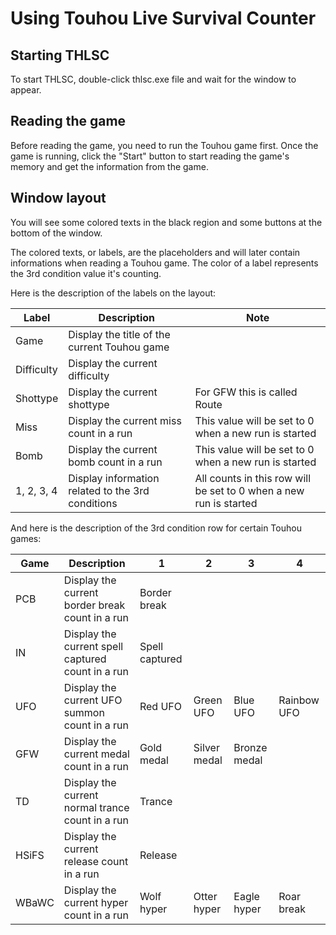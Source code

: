 # Using Touhou Live Survival Counter

## Starting THLSC

To start THLSC, double-click thlsc.exe file and wait for the window to appear.

## Reading the game

Before reading the game, you need to run the Touhou game first. Once the game is running, click the "Start" button to start reading the game's memory and get the information from the game.

## Window layout

You will see some colored texts in the black region and some buttons at the bottom of the window.

The colored texts, or labels, are the placeholders and will later contain informations when reading a Touhou game. The color of a label represents the 3rd condition value it's counting.

Here is the description of the labels on the layout:

| Label | Description | Note |
| - | - | - |
| Game | Display the title of the current Touhou game | |
| Difficulty | Display the current difficulty | |
| Shottype | Display the current shottype | For GFW this is called Route |
| Miss | Display the current miss count in a run | This value will be set to 0 when a new run is started |
| Bomb | Display the current bomb count in a run | This value will be set to 0 when a new run is started |
| 1, 2, 3, 4 | Display information related to the 3rd conditions | All counts in this row will be set to 0 when a new run is started |

And here is the description of the 3rd condition row for certain Touhou games:

| Game | Description | 1 | 2 | 3 | 4 |
| - | - | - | - | - | - |
| PCB | Display the current border break count in a run | Border break | | | |
| IN | Display the current spell captured count in a run | Spell captured | | | |
| UFO | Display the current UFO summon count in a run | Red UFO | Green UFO | Blue UFO | Rainbow UFO |
| GFW | Display the current medal count in a run | Gold medal | Silver medal | Bronze medal | |
| TD | Display the current normal trance count in a run | Trance | | | |
| HSiFS | Display the current release count in a run | Release | | | |
| WBaWC | Display the current hyper count in a run | Wolf hyper | Otter hyper | Eagle hyper | Roar break |
